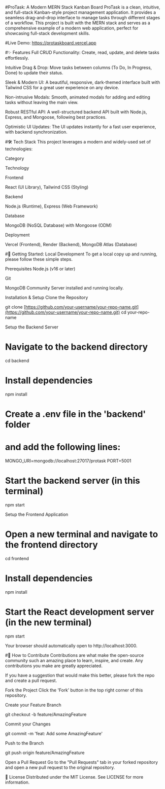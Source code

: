 #ProTask: A Modern MERN Stack Kanban Board
  ProTask is a clean, intuitive, and full-stack Kanban-style project management application. It provides a seamless drag-and-drop interface to manage tasks through different stages of a workflow. This project is built with the MERN stack and     serves as a comprehensive example of a modern web application, perfect for showcasing full-stack development skills.

#Live Demo: https://protaskboard.vercel.app

#✨ Features
Full CRUD Functionality: Create, read, update, and delete tasks effortlessly.

Intuitive Drag & Drop: Move tasks between columns (To Do, In Progress, Done) to update their status.

Sleek & Modern UI: A beautiful, responsive, dark-themed interface built with Tailwind CSS for a great user experience on any device.

Non-intrusive Modals: Smooth, animated modals for adding and editing tasks without leaving the main view.

Robust RESTful API: A well-structured backend API built with Node.js, Express, and Mongoose, following best practices.

Optimistic UI Updates: The UI updates instantly for a fast user experience, with backend synchronization.

#🛠️ Tech Stack
This project leverages a modern and widely-used set of technologies:

Category

Technology

Frontend

React (UI Library), Tailwind CSS (Styling)

Backend

Node.js (Runtime), Express (Web Framework)

Database

MongoDB (NoSQL Database) with Mongoose (ODM)

Deployment

Vercel (Frontend), Render (Backend), MongoDB Atlas (Database)

#🚀 Getting Started: Local Development
To get a local copy up and running, please follow these simple steps.

Prerequisites
Node.js (v16 or later)

Git

MongoDB Community Server installed and running locally.

Installation & Setup
Clone the Repository

git clone [https://github.com/your-username/your-repo-name.git](https://github.com/your-username/your-repo-name.git)
cd your-repo-name

Setup the Backend Server

# Navigate to the backend directory
cd backend

# Install dependencies
npm install

# Create a .env file in the 'backend' folder
# and add the following lines:
MONGO_URI=mongodb://localhost:27017/protask
PORT=5001

# Start the backend server (in this terminal)
npm start

Setup the Frontend Application

# Open a new terminal and navigate to the frontend directory
cd frontend

# Install dependencies
npm install

# Start the React development server (in the new terminal)
npm start

Your browser should automatically open to http://localhost:3000.

#🤝 How to Contribute
Contributions are what make the open-source community such an amazing place to learn, inspire, and create. Any contributions you make are greatly appreciated.

If you have a suggestion that would make this better, please fork the repo and create a pull request.

Fork the Project
Click the 'Fork' button in the top right corner of this repository.

Create your Feature Branch

git checkout -b feature/AmazingFeature

Commit your Changes

git commit -m 'feat: Add some AmazingFeature'

Push to the Branch

git push origin feature/AmazingFeature

Open a Pull Request
Go to the "Pull Requests" tab in your forked repository and open a new pull request to the original repository.

📄 License
Distributed under the MIT License. See LICENSE for more information.
